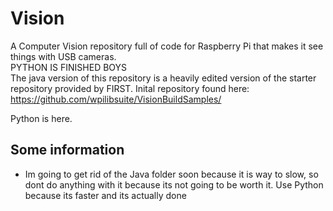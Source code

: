 # Vision
A Computer Vision repository full of code for Raspberry Pi that makes it see things with USB cameras.<br>
PYTHON IS FINISHED BOYS<br>
The java version of this repository is a heavily edited version of the starter repository provided by FIRST. Inital repository found here: https://github.com/wpilibsuite/VisionBuildSamples/

Python is here.

Some information
--
- Im going to get rid of the Java folder soon because it is way to slow, so dont do anything with it because its not going to be worth it. Use Python because its faster and its actually done
